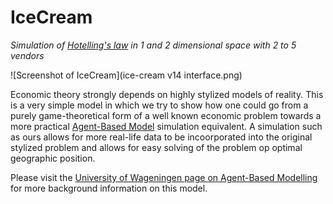# IceCream #

*Simulation of [Hotelling's law](http://en.wikipedia.org/wiki/Hotelling's_law) in 1 and 2 dimensional space with 2 to 5 vendors*

![Screenshot of IceCream](ice-cream v14 interface.png)

Economic theory strongly depends on highly stylized models of reality. This is a very simple model in which we try to show how one could go from a purely game-theoretical form of a well known economic problem towards a more practical [Agent-Based Model](http://en.wikipedia.org/wiki/Agent-based_model) simulation equivalent. A simulation such as ours allows for more real-life data to be incoorporated into the original stylized problem and allows for easy solving of the problem op optimal geographic position.

Please visit the [University of Wageningen page on Agent-Based Modelling](http://www.wageningenur.nl/en/Expertise-Services/Chair-groups/Social-Sciences/Agricultural-Economics-and-Rural-Policy-Group/Research/Ice-Cream-Men.htm) for more background information on this model.
